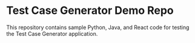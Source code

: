 # Test Case Generator Demo Repo
This repository contains sample Python, Java, and React code for testing the Test Case Generator application.
